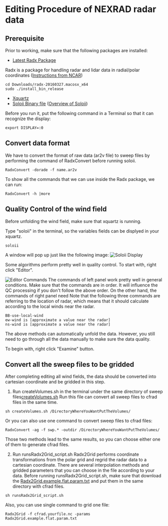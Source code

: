 # Editing Procedure of NEXRAD radar data
## Prerequisite
Prior to working, make sure that the following packages are installed:
- [Latest Radx Package](https://github.com/NCAR/lrose-core/releases/tag/radx-20170315)

Radx is a package for handling radar and lidar data in radial/polar coordinates
([Instructions from NCAR](https://www.eol.ucar.edu/software/radx))
```terminal
cd Downloads/radx-20160327.macosx_x64 
sudo ./install_bin_release
```
- [Xquartz](https://www.xquartz.org/)
- [Soloii Binary file]()
([Overview of Soloii](http://radarmet.atmos.colostate.edu/software/soloii/index.html))

Before you run it, put the following command in a Terminal so that it can recognize the display:
```terminal
export DISPLAY=:0
```

## Convert data format
We have to convert the format of raw data (ar2v file) to sweep files by performing the command of RadxConvert before running soloii.
```terminal
RadxConvert -dorade -f name.ar2v
```

To show all the commands that we can use inside the Radx package, we can run:
```terminal
RadxConvert -h |more
```

## Quality Control of the wind field
Before unfolding the wind field, make sure that xquartz is running. 

Type "soloii" in the terminal, so the variables fields can be displyed in your xquartz. 
```terminal
soloii
```
A window will pop up just like the following image:
![Soloii Display](https://github.com/tingyucha/Edit-NEXRAD-radar-process/blob/master/Soloii_Display.png)

Some algorithms perform pretty well in quality control. To start with, right click "Editor". 

![Editor Commands](https://github.com/tingyucha/Edit-NEXRAD-radar-process/blob/master/Editor_Commands.png)
The commands of left panel work pretty well in general conditions. Make sure that the commands are in order. It will influence the QC processing if you don't follow the above order. On the other hand, the commands of right panel need  Note that the following three commands are referring to the location of radar, which means that it should calculate according to the local winds near the radar.
```terminal
BB-use-local-wind
ew-wind is [approximate a value near the radar]
ns-wind is [approximate a value near the radar]
```
The above methods can automatically unfold the data. However, you still need to go through all the data manually to make sure the data quality.

To begin with, right click "Examine" button. 
## Convert all the sweep files to be gridded
After completing editing all wind fields, the data should be converted into cartesian coordinate and be gridded in this step.
1. Run createVolumes.sh in the terminal under the same directory of sweep files[createVolumes.sh](https://github.com/tingyucha/Edit-NEXRAD-radar-process/blob/master/createVolumes.sh)
Run this file can convert all sweep files to cfrad files in the same time.
```terminal
sh createVolumes.sh /DirectoryWhereYouWantPutTheVolumes/
```
Or you can also use one command to convert sweep files to cfrad files:

```terminal
RadxConvert -ag -f swp.* -outdir /DirectoryWhereYouWantPutTheVolumes/
```
Those two methods lead to the same results, so you can choose either one of them to generate cfrad files.

2. Run runsRadx2Grid_script.sh 
Radx2Grid performs coordinate transformations from the polar grid and regrid the radar data to a cartesian coordinate. There are several interpolation methods and gridded parameters that you can choose in the file according to your data.
Before running runsRadx2Grid_script.sh, make sure that download the [Radx2Grid.example.flat.param.txt](https://github.com/tingyucha/Edit-NEXRAD-radar-process/blob/master/Radx2Grid.example.flat.param.txt) and put them in the same directory with cfrad files. 

```terminal
sh runsRadx2Grid_script.sh
```

Also, you can use single command to grid one file:

```terminal
Radx2Grid -f cfrad.yourfile.nc -params Radx2Grid.example.flat.param.txt
```
